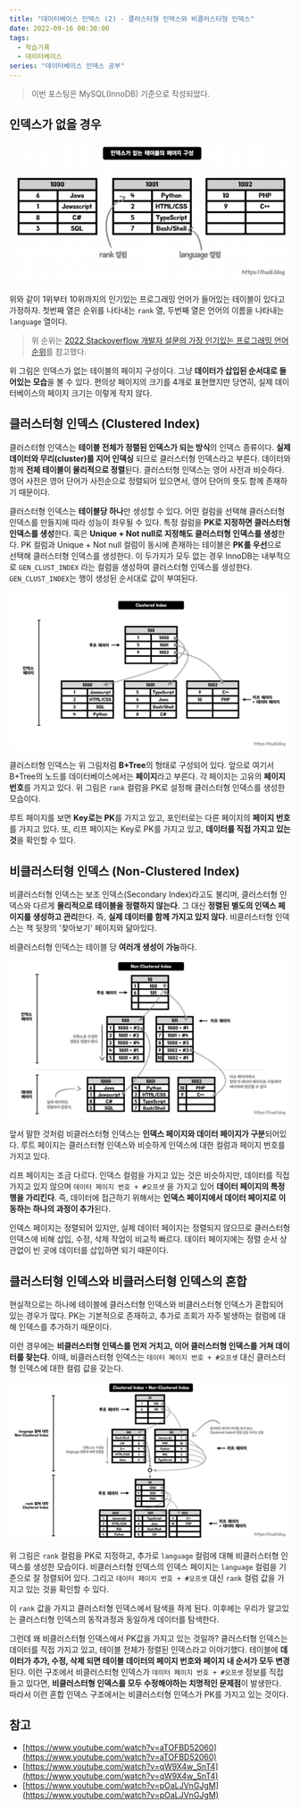 ```yaml
---
title: "데이터베이스 인덱스 (2) - 클러스터형 인덱스와 비클러스터형 인덱스"
date: 2022-09-16 00:30:00
tags:
  - 학습기록
  - 데이터베이스
series: "데이터베이스 인덱스 공부"
---
```


> 이번 포스팅은 MySQL(InnoDB) 기준으로 작성되었다.

## 인덱스가 없을 경우

![인덱스가 없는 테이블의 페이지 구성](./no-index.png)

위와 같이 1위부터 10위까지의 인기있는 프로그래밍 언어가 들어있는 테이블이 있다고 가정하자. 첫번째 열은 순위를 나타내는 `rank` 열, 두번째 열은 언어의 이름을 나타내는 `language` 열이다.

> 위 순위는 [2022 Stackoverflow 개발자 설문의 가장 인기있는 프로그래밍 언어 순위](https://survey.stackoverflow.co/2022/#most-popular-technologies-language)를 참고했다.

위 그림은 인덱스가 없는 테이블의 페이지 구성이다. 그냥 **데이터가 삽입된 순서대로 들어있는 모습**을 볼 수 있다. 편의상 페이지의 크기를 4개로 표현했지만 당연히, 실제 데이터베이스의 페이지 크기는 이렇게 작지 않다.

## 클러스터형 인덱스 (Clustered Index)

클러스터형 인덱스는 **테이블 전체가 정렬된 인덱스가 되는 방식**의 인덱스 종류이다. **실제 데이터와 무리(cluster)를 지어 인덱싱** 되므로 클러스터형 인덱스라고 부른다. 데이터와 함께 **전체 테이블이 물리적으로 정렬**된다. 클러스터형 인덱스는 영어 사전과 비슷하다. 영어 사전은 영어 단어가 사전순으로 정렬되어 있으면서, 영어 단어의 뜻도 함께 존재하기 때문이다.

클러스터형 인덱스는 **테이블당 하나**만 생성할 수 있다. 어떤 컬럼을 선택해 클러스터형 인덱스를 만들지에 따라 성능이 좌우될 수 있다. 특정 컬럼을 **PK로 지정하면 클러스터형 인덱스를 생성**한다. 혹은 **Unique + Not null로 지정해도 클러스터형 인덱스를 생성**한다. PK 컬럼과 Unique + Not null 컬럼이 동시에 존재하는 테이블은 **PK를 우선**으로 선택해 클러스터형 인덱스를 생성한다. 이 두가지가 모두 없는 경우 InnoDB는 내부적으로 `GEN_CLUST_INDEX` 라는 컬럼을 생성하여 클러스터형 인덱스를 생성한다. `GEN_CLUST_INDEX`는 행이 생성된 순서대로 값이 부여된다.

![클러스터형 인덱스 (Clustered Index)](./clustered-index.png)

클러스터형 인덱스는 위 그림처럼 **B+Tree**의 형태로 구성되어 있다. 앞으로 여기서 B+Tree의 노드를 데이터베이스에서는 **페이지**라고 부른다. 각 페이지는 고유의 **페이지 번호**를 가지고 있다. 위 그림은 `rank` 컬럼을 PK로 설정해 클러스터형 인덱스를 생성한 모습이다.

루트 페이지를 보면 **Key로는 PK**를 가지고 있고, 포인터로는 다른 페이지의 **페이지 번호**를 가지고 있다. 또, 리프 페이지는 Key로 PK를 가지고 있고, **데이터를 직접 가지고 있는 것**을 확인할 수 있다.

## 비클러스터형 인덱스 (Non-Clustered Index)

비클러스터형 인덱스는 보조 인덱스(Secondary Index)라고도 불리며, 클러스터형 인덱스와 다르게 **물리적으로 테이블을 정렬하지 않는다**. 그 대신 **정렬된 별도의 인덱스 페이지를 생성하고 관리**한다. 즉, **실제 데이터를 함께 가지고 있지 않다**. 비클러스터형 인덱스는 책 뒷장의 '찾아보기' 페이지와 닮아있다.

비클러스터형 인덱스는 테이블 당 **여러개 생성이 가능**하다.

![비클러스터형 인덱스 (Non-Clustered Index)](./non-clustered-index.png)

앞서 말한 것처럼 비클러스터형 인덱스는 **인덱스 페이지와 데이터 페이지가 구분**되어있다. 루트 페이지는 클러스터형 인덱스와 비슷하게 인덱스에 대한 컬럼과 페이지 번호를 가지고 있다.

리프 페이지는 조금 다르다. 인덱스 컬럼을 가지고 있는 것은 비슷하지만, 데이터를 직접 가지고 있지 않으며 `데이터 페이지 번호 + #오프셋` 을 가지고 있어 **데이터 페이지의 특정 행을 가리킨다**. 즉, 데이터에 접근하기 위해서는 **인덱스 페이지에서 데이터 페이지로 이동하는 하나의 과정이 추가**된다.

인덱스 페이지는 정렬되어 있지만, 실제 데이터 페이지는 정렬되지 않으므로 클러스터형 인덱스에 비해 삽입, 수정, 삭제 작업이 비교적 빠르다. 데이터 페이지에는 정렬 순서 상관없이 빈 곳에 데이터를 삽입하면 되기 때문이다.

## 클러스터형 인덱스와 비클러스터형 인덱스의 혼합

현실적으로는 하나에 테이블에 클러스터형 인덱스와 비클러스터형 인덱스가 혼합되어 있는 경우가 많다. PK는 기본적으로 존재하고, 추가로 조회가 자주 발생하는 컬럼에 대해 인덱스를 추가하기 때문이다.

이런 경우에는 **비클러스터형 인덱스를 먼저 거치고, 이어 클러스터형 인덱스를 거쳐 데이터를 찾는다**. 이때, 비클러스터형 인덱스는 `데이터 페이지 번호 + #오프셋` 대신 클러스터형 인덱스에 대한 컬럼 값을 갖는다.

![클러스터형 인덱스와 비클러스터형 인덱스의 혼합](./hybrid.png)

위 그림은 `rank` 컬럼을 PK로 지정하고, 추가로 `language` 컬럼에 대해 비클러스터형 인덱스를 생성한 모습이다. 비클러스터형 인덱스의 인덱스 페이지는 `language` 컬럼을 기준으로 잘 정렬되어 있다. 그리고 `데이터 페이지 번호 + #오프셋` 대신 `rank` 컬럼 값을 가지고 있는 것을 확인할 수 있다.

이 `rank` 값을 가지고 클러스터형 인덱스에서 탐색을 하게 된다. 이후에는 우리가 알고있는 클러스터형 인덱스의 동작과정과 동일하게 데이터를 탐색한다.

그런데 왜 비클러스터형 인덱스에서 PK값을 가지고 있는 것일까? 클러스터형 인덱스는 데이터를 직접 가지고 있고, 테이블 전체가 정렬된 인덱스라고 이야기했다. 테이블에 **데이터가 추가, 수정, 삭제 되면 테이블 데이터의 페이지 번호와 페이지 내 순서가 모두 변경**된다. 이런 구조에서 비클러스터형 인덱스가 `데이터 페이지 번호 + #오프셋` 정보를 직접 들고 있다면, **비클러스터형 인덱스를 모두 수정해야하는 치명적인 문제점**이 발생한다. 따라서 이런 혼합 인덱스 구조에서는 비클러스터형 인덱스가 PK를 가지고 있는 것이다.

## 참고

- [https://www.youtube.com/watch?v=aTOFBD52060](https://www.youtube.com/watch?v=aTOFBD52060)
- [https://www.youtube.com/watch?v=qW9X4w_SnT4](https://www.youtube.com/watch?v=qW9X4w_SnT4)
- [https://www.youtube.com/watch?v=pOaLJVnGJgM](https://www.youtube.com/watch?v=pOaLJVnGJgM)
